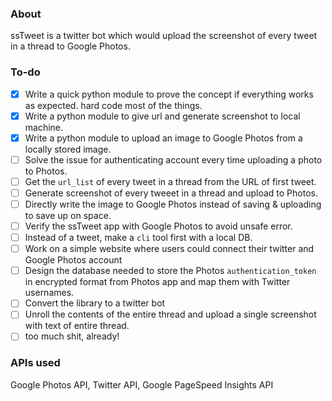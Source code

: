 ### About
ssTweet is a twitter bot which would upload the screenshot of every tweet in a thread to Google Photos.

### To-do
- [x] Write a quick python module to prove the concept if everything works as expected. hard code most of the things.
- [x] Write a python module to give url and generate screenshot to local machine.
- [x] Write a python module to upload an image to Google Photos from a locally stored image.
- [ ] Solve the issue for authenticating account every time uploading a photo to Photos.
- [ ] Get the `url_list` of every tweet in a thread from the URL of first tweet.
- [ ] Generate screenshot of every tweeet in a thread and upload to Photos.
- [ ] Directly write the image to Google Photos instead of saving & uploading to save up on space.
- [ ] Verify the ssTweet app with Google Photos to avoid unsafe error.
- [ ] Instead of a tweet, make a `cli` tool first with a local DB.
- [ ] Work on a simple website where users could connect their twitter and Google Photos account
- [ ] Design the database needed to store the Photos `authentication_token` in encrypted format from Photos app and map them with Twitter usernames.
- [ ] Convert the library to a twitter bot
- [ ] Unroll the contents of the entire thread and upload a single screenshot with text of entire thread.
- [ ] too much shit, already!

### APIs used
Google Photos API, Twitter API, Google PageSpeed Insights API
